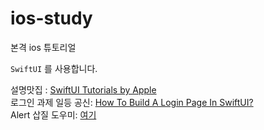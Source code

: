 # ios-study
본격 ios 튜토리얼

`SwiftUI` 를 사용합니다.

설명맛집 : [SwiftUI Tutorials by Apple](https://developer.apple.com/tutorials/swiftui 'apple.com')  
로그인 과제 일등 공신: [How To Build A Login Page In SwiftUI?](https://blckbirds.com/post/login-page-in-swiftui-1/ 'blckbirds.com')  
Alert 삽질 도우미: [여기](https://thomashanning.com/swiftui-alert/ 'thomashanning.com')
